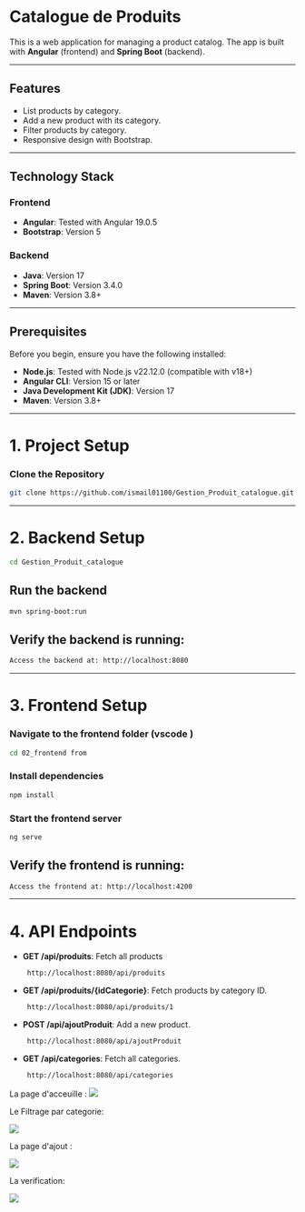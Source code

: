 # Catalogue de Produits

This is a web application for managing a product catalog. The app is built with **Angular** (frontend) and **Spring Boot** (backend).

---

## Features
- List products by category.
- Add a new product with its category.
- Filter products by category.
- Responsive design with Bootstrap.

---

## Technology Stack
### Frontend
- **Angular**: Tested with Angular 19.0.5
- **Bootstrap**: Version 5

### Backend
- **Java**: Version 17
- **Spring Boot**: Version 3.4.0
- **Maven**: Version 3.8+

---

## Prerequisites
Before you begin, ensure you have the following installed:
- **Node.js**: Tested with Node.js v22.12.0 (compatible with v18+)
- **Angular CLI**: Version 15 or later
- **Java Development Kit (JDK)**: Version 17
- **Maven**: Version 3.8+

---

# 1. Project Setup

### Clone the Repository

```bash
git clone https://github.com/ismail01100/Gestion_Produit_catalogue.git
```

---

# 2. Backend Setup
 ```bash
cd Gestion_Produit_catalogue
```
##  Run the backend
```bash
mvn spring-boot:run
```
## Verify the backend is running:
```bash
Access the backend at: http://localhost:8080
```
---
# 3. Frontend Setup
  ### Navigate to the frontend folder (vscode )
  ```bash
cd 02_frontend from 
```
### Install dependencies
```bash
npm install
```
### Start the frontend server
```bash
ng serve

```
## Verify the frontend is running:
```bash
Access the frontend at: http://localhost:4200
```
---
# 4. API Endpoints
- **GET /api/produits**: Fetch all products
  ``` bash
   http://localhost:8080/api/produits
   ```
- **GET /api/produits/{idCategorie}**: Fetch products by category ID.
  ``` bash
   http://localhost:8080/api/produits/1
   ```
- **POST /api/ajoutProduit**: Add a new product.
  ``` bash
   http://localhost:8080/api/ajoutProduit
   ```
- **GET /api/categories**: Fetch all categories.
  ``` bash
   http://localhost:8080/api/categories
   ```
<div>
   La page d'acceuille : 
   
   <img src="https://github.com/user-attachments/assets/d564e1e4-56a9-43e6-9d28-b4d0efe910ce" >
   
   Le Filtrage par categorie:
   
   <img src="https://github.com/user-attachments/assets/e284b511-dbfd-48f2-be07-e8954b1e3965" >

   La page d'ajout :
   
   <img src="https://github.com/user-attachments/assets/2404f827-21f0-4f5f-afc6-89ed841c5d3f" >
   
   La verification:
   
   <img src="https://github.com/user-attachments/assets/b6b18b77-d1c2-4e36-b633-93cf4eea464f" >

   
</div>

